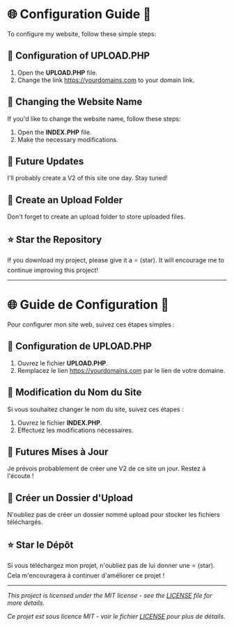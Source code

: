 # 🌐 Configuration Guide 🚀

To configure my website, follow these simple steps:

## 🔧 Configuration of UPLOAD.PHP

1. Open the **UPLOAD.PHP** file.
2. Change the link https://yourdomains.com to your domain link.

## 📝 Changing the Website Name

If you'd like to change the website name, follow these steps:

1. Open the **INDEX.PHP** file.
2. Make the necessary modifications.

## 🚀 Future Updates

I'll probably create a V2 of this site one day. Stay tuned!

## 📁 Create an Upload Folder

Don't forget to create an upload folder to store uploaded files.

## ⭐ Star the Repository

If you download my project, please give it a ⭐ (star). It will encourage me to continue improving this project!

---

# 🌐 Guide de Configuration 🚀

Pour configurer mon site web, suivez ces étapes simples :

## 🔧 Configuration de UPLOAD.PHP

1. Ouvrez le fichier **UPLOAD.PHP**.
2. Remplacez le lien https://yourdomains.com par le lien de votre domaine.

## 📝 Modification du Nom du Site

Si vous souhaitez changer le nom du site, suivez ces étapes :

1. Ouvrez le fichier **INDEX.PHP**.
2. Effectuez les modifications nécessaires.

## 🚀 Futures Mises à Jour

Je prévois probablement de créer une V2 de ce site un jour. Restez à l'écoute !

## 📁 Créer un Dossier d'Upload

N'oubliez pas de créer un dossier nommé upload pour stocker les fichiers téléchargés.

## ⭐ Star le Dépôt

Si vous téléchargez mon projet, n'oubliez pas de lui donner une ⭐ (star). Cela m'encouragera à continuer d'améliorer ce projet !

---

*This project is licensed under the MIT license - see the [LICENSE](LICENSE) file for more details.*

*Ce projet est sous licence MIT - voir le fichier [LICENSE](LICENSE) pour plus de détails.*
